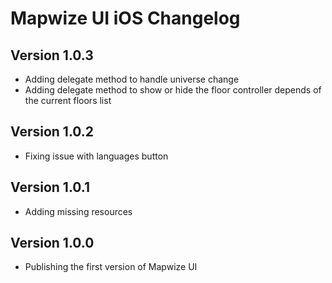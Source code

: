 # Mapwize UI iOS Changelog

## Version 1.0.3

- Adding delegate method to handle universe change
- Adding delegate method to show or hide the floor controller depends of the current floors list

## Version 1.0.2

- Fixing issue with languages button

## Version 1.0.1

- Adding missing resources

## Version 1.0.0

- Publishing the first version of Mapwize UI
